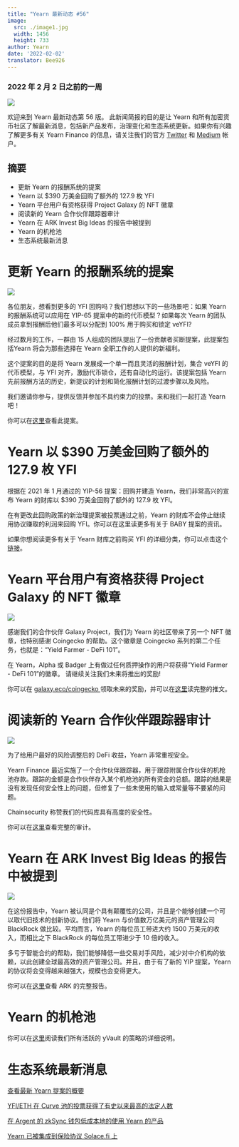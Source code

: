 ```yaml
---
title: "Yearn 最新动态 #56"
image:
  src: ./image1.jpg
  width: 1456
  height: 733
author: Yearn
date: '2022-02-02'
translator: Bee926
---
```


### 2022 年 2 月 2 日之前的一周

![](./image1.jpg?w=1456&h=733)


欢迎来到 Yearn 最新动态第 56 版。 此新闻简报的目的是让 Yearn 和所有加密货币社区了解最新消息，包括新产品发布，治理变化和生态系统更新。如果你有兴趣了解更多有关 Yearn Finance 的信息，请关注我们的官方 [Twitter](https://twitter.com/iearnfinance) 和 [Medium](https://medium.com/iearn) 帐户。

## 摘要

- 更新 Yearn 的报酬系统的提案
- Yearn 以 $390 万美金回购了额外的 127.9 枚 YFI
- Yearn 平台用户有资格获得 Project Galaxy 的 NFT 徽章 
- 阅读新的 Yearn 合作伙伴跟踪器审计 
- Yearn 在 ARK Invest Big Ideas 的报告中被提到
- Yearn 的机枪池
- 生态系统最新消息

# 更新 Yearn 的报酬系统的提案

![](./image2.jpg?w=1456&h=1456)

各位朋友，想看到更多的 YFI 回购吗？我们想想以下的一些场景吧：如果 Yearn 的报酬系统可以应用在 YIP-65 提案中的新的代币模型？如果每次 Yearn 的团队成员拿到报酬后他们最多可以分配到 100% 用于购买和锁定 veYFI?

经过数月的工作，一群由 15 人组成的团队提出了一份贡献者买断提案，此提案包括Yearn 将会为那些选择在 Yearn 全职工作的人提供的新福利。

这个提案的目的是将 Yearn 发展成一个单一而且灵活的报酬计划，集合 veYFI 的代币模型，与 YFI 对齐，激励代币锁仓，还有自动化的运行。该提案包括 Yearn 先前报酬方法的历史，新提议的计划和简化报酬计划的过渡步骤以及风险。

我们邀请你参与，提供反馈并参加不具约束力的投票。来和我们一起打造 Yearn 吧！

你可以在[这里](https://gov.yearn.finance/t/proposal-streamlining-contributor-compensation/12247)查看此提案。



# Yearn 以 $390 万美金回购了额外的 127.9 枚 YFI


根据在 2021 年 1 月通过的 YIP-56 提案：回购并建造 Yearn，我们非常高兴的宣布 Yearn 的财库以 $390 万美金回购了额外的 127.9 枚 YFI。

在有更改此回购政策的新治理提案被投票通过之前，Yearn 的财库不会停止继续用协议赚取的利润来回购 YFI。你可以在这里读更多有关于 BABY 提案的资讯。 

如果你想阅读更多有关于 Yearn 财库之前购买 YFI 的详细分类，你可以点击这个[链接](https://gov.yearn.finance/t/yfi-buyback-auctions/10491/3)。

# Yearn 平台用户有资格获得 Project Galaxy 的 NFT 徽章

![](./image3.jpg?w=680&h=372)

感谢我们的合作伙伴 Galaxy Project，我们为 Yearn 的社区带来了另一个 NFT 徽章，也特别感谢 Coingecko 的帮助。这个徽章是 Coingecko 系列的第二个任务，也就是：“Yield Farmer - DeFi 101”。

在 Yearn，Alpha 或 Badger 上有做过任何质押操作的用户将获得“Yield Farmer - DeFi 101”的徽章。 请继续关注我们未来将推出的奖励!

你可以在 [galaxy.eco/coingecko ](https://twitter.com/ProjectGalaxyHQ/status/1487048124182921220?s=20&t=Z5Z2328-bsM-BNCp9d1KAA) 领取未来的奖励，并可以在[这里](https://twitter.com/ProjectGalaxyHQ/status/1487048124182921220?s=20&t=Z5Z2328-bsM-BNCp9d1KAA)读完整的推文。


# 阅读新的 Yearn 合作伙伴跟踪器审计

![](./image4.jpg?w=1456&h=819)

为了给用户最好的风险调整后的 DeFi 收益，Yearn 非常重视安全。

Yearn Finance 最近实施了一个合作伙伴跟踪器，用于跟踪附属合作伙伴的机枪池存款。跟踪的金额是合作伙伴存入某个机枪池的所有资金的总额。跟踪的结果是没有发现任何安全性上的问题，但修复了一些未使用的输入或常量等不要紧的问题。

Chainsecurity 称赞我们的代码库具有高度的安全性。

你可以在[这里](https://chainsecurity.com/security-audit/yearn-finance-partner-tracker/)查看完整的审计。

# Yearn 在 ARK Invest Big Ideas 的报告中被提到

![](./image5.jpg?w=1456&h=819)

在这份报告中，Yearn 被认同是个具有颠覆性的公司，并且是个能够创建一个可以取代旧技术的创新协议。他们将 Yearn 与价值数万亿美元的资产管理公司 BlackRock 做比较。平均而言，Yearn 的每位员工带进大约 1500 万美元的收入，而相比之下 BlackRock 的每位员工带进少于 10 倍的收入。

多亏于智能合约的帮助，我们能够降低一些交易对手风险，减少对中介机构的依赖，以此创建全球最高效的资产管理公司。并且，由于有了新的 YIP 提案，Yearn 的协议将会变得越来越强大，规模也会变得更大。

你可以在[这里](https://research.ark-invest.com/hubfs/1_Download_Files_ARK-Invest/White_Papers/ARK_BigIdeas2022.pdf?hsCtaTracking=217bbc93-a71a-4c2b-9959-0842b6fe301c%7C2653a4d0-af35-42f0-853a-c5f90f002abb)查看 ARK 的完整报告。

# Yearn 的机枪池

你可以在[这里](https://medium.com/yearn-state-of-the-vaults/the-vaults-at-yearn-9237905ffed3)阅读我们所有活跃的 yVault 的策略的详细说明。

# 生态系统最新消息

[查看最新 Yearn 提案的概要](https://twitter.com/0x7d54/status/1487252998023745540)

[YFI/ETH 在 Curve 池的投票获得了有史以来最高的法定人数](https://twitter.com/CurveFinance/status/1487764860553371648)

[在 Argent 的 zkSync 钱包低成本地的使用 Yearn 的产品](https://twitter.com/argentHQ/status/1487014855592849414)

[Yearn 已被集成到保险协议 Solace.fi 上](https://twitter.com/SolaceFi/status/1486145688291487749?s=20&t=fTfbPYIAOA5xVim5BETQZQ)